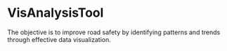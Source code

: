 # VisAnalysisTool
The objective is to improve road safety by identifying patterns and trends through effective data visualization. 

